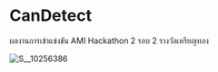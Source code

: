 # CanDetect
ผลงานการเข้าแข่งขัน AMI Hackathon 2 รอบ 2 รางวัลเหรียญทอง

![S__10256386](https://user-images.githubusercontent.com/57782275/208418319-30ae5992-1c45-488a-914c-bc396c6e0afb.jpg)

